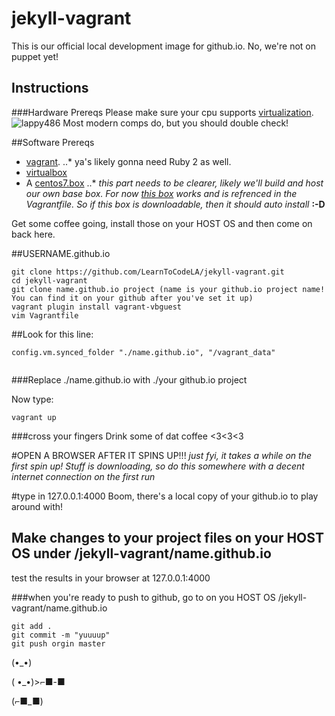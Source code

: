 # jekyll-vagrant
This is our official local development image for github.io.  No, we're not on puppet yet!

## Instructions

###Hardware Prereqs
Please make sure your cpu supports [virtualization](http://www.intel.com/support/processors/sb/cs-030729.htm).  
![lappy486](http://papercraft.wdfiles.com/local--files/papercraft%3Alappy-486/done.jpg)
Most modern comps do, but you should double check!

##Software Prereqs
* [vagrant](http://www.vagrantup.com).
..* ya's likely gonna need Ruby 2 as well.
* [virtualbox](http://wwww.virtualbox.org)
* A [centos7.box](http://www.vagrantbox.es/)
..* _this part needs to be clearer, likely we'll build and host our own base box.  For now [this box](https://f0fff3908f081cb6461b407be80daf97f07ac418.googledrive.com/host/0BwtuV7VyVTSkUG1PM3pCeDJ4dVE/centos7.box) works and is refrenced in the Vagrantfile.  So if this box is downloadable, then it should auto install_ **:-D**

Get some coffee going, install those on your HOST OS and then come on back here.

##USERNAME.github.io
```
git clone https://github.com/LearnToCodeLA/jekyll-vagrant.git
cd jekyll-vagrant
git clone name.github.io project (name is your github.io project name!  You can find it on your github after you've set it up)
vagrant plugin install vagrant-vbguest
vim Vagrantfile
```
##Look for this line:

```
config.vm.synced_folder "./name.github.io", "/vagrant_data"


```
###Replace ./name.github.io with ./your github.io project

Now type:

```
vagrant up
```

###cross your fingers
Drink some of dat coffee <3<3<3

#OPEN A BROWSER AFTER IT SPINS UP!!!
_just fyi, it takes a while on the first spin up!  Stuff is downloading, so do this somewhere with a decent internet connection on the first run_

#type in 127.0.0.1:4000
Boom, there's a local copy of your github.io to play around with!

## Make changes to your project files on your HOST OS under /jekyll-vagrant/name.github.io
test the results in your browser at 127.0.0.1:4000

###when you're ready to push to github, go to on you HOST OS /jekyll-vagrant/name.github.io 
```
git add .
git commit -m "yuuuup"
git push orgin master
```

(•_•) 

( •_•)>⌐■-■ 

(⌐■_■)

